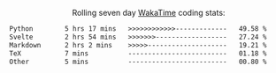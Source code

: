 <p align="center">Rolling seven day <a href="https://wakatime.com/@syrkis"/>WakaTime</a> coding stats:</p>
<!--START_SECTION:waka-->

```txt
Python        5 hrs 17 mins   >>>>>>>>>>>>-------------   49.58 %
Svelte        2 hrs 54 mins   >>>>>>>------------------   27.24 %
Markdown      2 hrs 2 mins    >>>>>--------------------   19.21 %
TeX           7 mins          -------------------------   01.18 %
Other         5 mins          -------------------------   00.80 %
```

<!--END_SECTION:waka-->
